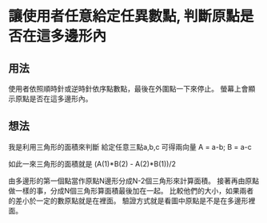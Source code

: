 # 讓使用者任意給定任異數點, 判斷原點是否在這多邊形內

## 用法
使用者依照順時針或逆時針依序點數點，最後在外圍點一下來停止。
螢幕上會顯示原點是否在這多邊形內。


## 想法
我是利用三角形的面積來判斷
給定任意三點a,b,c 可得兩向量
A = a-b; B = a-c

如此一來三角形的面積就是
(A(1)*B(2) - A(2)*B(1))/2

由多邊形的第一個點當作原點N邊形分成N-2個三角形來計算面積。
接著再由原點做一樣的事，分成N個三角形算面積最後加在一起。
比較他們的大小，如果兩者的差小於一定的數原點就是在裡面。
驗證方式就是看圖中原點是不是在多邊形裡面。


